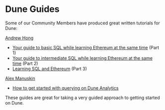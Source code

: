 # Dune Guides

Some of our Community Members have produced great written tutorials for Dune:

[Andrew Hong](https://twitter.com/andrewhong5297)

* [Your guide to basic SQL while learning Ethereum at the same time](https://towardsdatascience.com/your-guide-to-basic-sql-while-learning-ethereum-at-the-same-time-9eac17a05929) \(Part 1\)
* [Your guide to intermediate SQL while learning Ethereum at the same time](https://towardsdatascience.com/your-guide-to-intermediate-sql-while-learning-ethereum-at-the-same-time-7b25119ef1e2?source=user_profile---------6----------------------------) \(Part 2\)
* [Learning SQL and Ethereum](https://towardsdatascience.com/learning-sql-and-ethereum-part-3-5422f080ad36) \(Part 3\)

[Alex Manuskin](https://twitter.com/amanusk_)

* [How to get started with querying on Dune Analytics](https://duneanalytics.com/blog/get-started-guide) 

These guides are great for taking a very guided approach to getting started on Dune.

